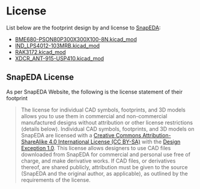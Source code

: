 
# License
List below are the footprint design by and license to [SnapEDA](snapeda.com):
- [BME680-PSON80P300X300X100-8N.kicad_mod](https://www.snapeda.com/parts/BME680/Bosch%20Sensortec/view-part/)
- [IND_LPS4012-103MRB.kicad_mod](https://www.snapeda.com/parts/LPS4012-103MRB/Coilcraft/view-part/)
- [RAK3172.kicad_mod](https://www.snapeda.com/parts/RAK3172/Shenzhen+RAKwireless+Technology+Co.%252CLtd./view-part/)
- [XDCR_ANT-915-USP410.kicad_mod](https://www.snapeda.com/parts/ANT-915-USP410/Linx/view-part/)

## SnapEDA License

As per SnapEDA Website, the following is the license statement of their footprint

> The license for individual CAD symbols, footprints, and 3D models allows you to use them in commercial and non-commercial manufactured designs without attribution or other license restrictions (details below).
 > Individual CAD symbols, footprints, and 3D models on SnapEDA are licensed with a  [Creative Commons Attribution-ShareAlike 4.0 International License (CC BY-SA)](https://creativecommons.org/licenses/by-sa/4.0/)  with the  [Design Exception 1.0](https://www.snapeda.com/about/FAQ/#designexception). This license allows designers to use CAD files downloaded from SnapEDA for commercial and personal use free of charge, and make derivative works. If CAD files, or derivatives thereof, are shared publicly, attribution must be given to the source (SnapEDA and the original author, as applicable), as outlined by the requirements of the license.


